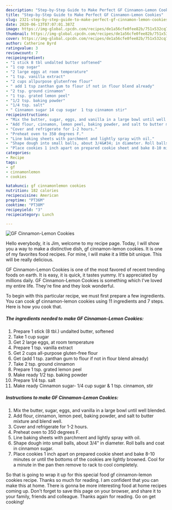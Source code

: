 ```yaml
---
description: "Step-by-Step Guide to Make Perfect GF Cinnamon-Lemon Cookies"
title: "Step-by-Step Guide to Make Perfect GF Cinnamon-Lemon Cookies"
slug: 2321-step-by-step-guide-to-make-perfect-gf-cinnamon-lemon-cookies
date: 2020-06-13T07:07:01.387Z
image: https://img-global.cpcdn.com/recipes/de1a56cfe0fee82b/751x532cq70/gf-cinnamon-lemon-cookies-recipe-main-photo.jpg
thumbnail: https://img-global.cpcdn.com/recipes/de1a56cfe0fee82b/751x532cq70/gf-cinnamon-lemon-cookies-recipe-main-photo.jpg
cover: https://img-global.cpcdn.com/recipes/de1a56cfe0fee82b/751x532cq70/gf-cinnamon-lemon-cookies-recipe-main-photo.jpg
author: Catherine Byrd
ratingvalue: 3
reviewcount: 7
recipeingredient:
- "1 stick 8 tbl undalted butter softened"
- "1 cup sugar"
- "2 large eggs at room temperature"
- "1 tsp. vanilla extract"
- "2 cups allpurpose glutenfree flour"
- " add 1 tsp zanthan gum to flour if not in flour blend already"
- "2 tsp. ground cinnamon"
- "1 tsp. grated lemon peel"
- "1/2 tsp. baking powder"
- "1/4 tsp. salt"
- " Cinnamon sugar 14 cup sugar  1 tsp cinnamon stir"
recipeinstructions:
- "Mix the butter, sugar, eggs, and vanilla in a large bowl until well blended."
- "Add flour, cinnamon, lemon peel, baking powder, and salt to butter mixture and blend well."
- "Cover and refrigerate for 1-2 hours."
- "Preheat oven to 350 degrees F."
- "Line baking sheets with parchment and lightly spray with oil."
- "Shape dough into small balls, about 3/4&#34; in diameter. Roll balls and coat in cinnamon sugar."
- "Place cookies 1 inch apart on prepared cookie sheet and bake 8-10 minutes or until the bottoms of the cookies are lightly browned. Cool for a minute in the pan then remove to rack to cool completely."
categories:
- Recipe
tags:
- gf
- cinnamonlemon
- cookies

katakunci: gf cinnamonlemon cookies 
nutrition: 182 calories
recipecuisine: American
preptime: "PT36M"
cooktime: "PT38M"
recipeyield: "3"
recipecategory: Lunch

---
```



![GF Cinnamon-Lemon Cookies](https://img-global.cpcdn.com/recipes/de1a56cfe0fee82b/751x532cq70/gf-cinnamon-lemon-cookies-recipe-main-photo.jpg)

Hello everybody, it is Jim, welcome to my recipe page. Today, I will show you a way to make a distinctive dish, gf cinnamon-lemon cookies. It is one of my favorites food recipes. For mine, I will make it a little bit unique. This will be really delicious.



GF Cinnamon-Lemon Cookies is one of the most favored of recent trending foods on earth. It is easy, it is quick, it tastes yummy. It's appreciated by millions daily. GF Cinnamon-Lemon Cookies is something which I've loved my entire life. They're fine and they look wonderful.


To begin with this particular recipe, we must first prepare a few ingredients. You can cook gf cinnamon-lemon cookies using 11 ingredients and 7 steps. Here is how you cook that.

<!--inarticleads1-->

##### The ingredients needed to make GF Cinnamon-Lemon Cookies:

1. Prepare 1 stick (8 tbl.) undalted butter, softened
1. Take 1 cup sugar
1. Get 2 large eggs, at room temperature
1. Prepare 1 tsp. vanilla extract
1. Get 2 cups all-purpose gluten-free flour
1. Get  (add 1 tsp. zanthan gum to flour if not in flour blend already)
1. Take 2 tsp. ground cinnamon
1. Prepare 1 tsp. grated lemon peel
1. Make ready 1/2 tsp. baking powder
1. Prepare 1/4 tsp. salt
1. Make ready  Cinnamon sugar- 1/4 cup sugar &amp; 1 tsp. cinnamon, stir




<!--inarticleads2-->

##### Instructions to make GF Cinnamon-Lemon Cookies:

1. Mix the butter, sugar, eggs, and vanilla in a large bowl until well blended.
1. Add flour, cinnamon, lemon peel, baking powder, and salt to butter mixture and blend well.
1. Cover and refrigerate for 1-2 hours.
1. Preheat oven to 350 degrees F.
1. Line baking sheets with parchment and lightly spray with oil.
1. Shape dough into small balls, about 3/4&#34; in diameter. Roll balls and coat in cinnamon sugar.
1. Place cookies 1 inch apart on prepared cookie sheet and bake 8-10 minutes or until the bottoms of the cookies are lightly browned. Cool for a minute in the pan then remove to rack to cool completely.




So that is going to wrap it up for this special food gf cinnamon-lemon cookies recipe. Thanks so much for reading. I am confident that you can make this at home. There is gonna be more interesting food at home recipes coming up. Don't forget to save this page on your browser, and share it to your family, friends and colleague. Thanks again for reading. Go on get cooking!
